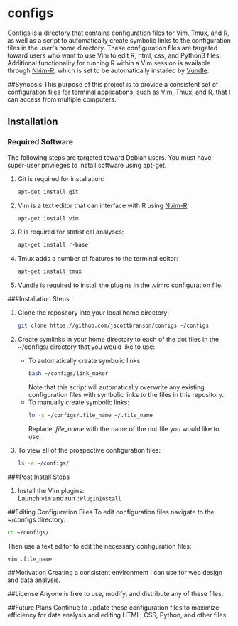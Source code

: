 # configs
[Configs] is a directory that contains configuration files for Vim, Tmux, and R, as well as a script to automatically create symbolic links to the configuration files in the user's home directory. These configuration files are targeted toward users who want to use Vim to edit R, html, css, and Python3 files. Additional functionality for running R within a Vim session is available through [Nvim-R], which is set to be automatically installed by [Vundle].

##Synopsis
This purpose of this project is to provide a consistent set of configuration
files for terminal applications, such as Vim, Tmux, and R, that I can access from
multiple computers.

## Installation
### Required Software
The following steps are targeted toward Debian users. You must have super-user
privileges to install software using apt-get.

1. Git is required for installation:  
	```bash
	apt-get install git
	```
2. Vim is a text editor that can interface with R using [Nvim-R]:  
	```bash
	apt-get install vim
	```

3. R is required for statistical analyses:  
	```bash
	apt-get install r-base
	```

4. Tmux adds a number of features to the terminal editor:  
	```bash
	apt-get install tmux
	```

5. [Vundle] is required to install the plugins in the .vimrc configuration file.

###Installation Steps
1. Clone the repository into your local home directory:  
	```bash
	git clone https://github.com/jscottbranson/configs ~/configs
	```

2. Create symlinks in your home directory to each of the dot files in the ~/configs/ directory that you would like to use:  
	* To automatically create symbolic links:  
		```bash
		bash ~/configs/link_maker
		```  
		Note that this script will automatically overwrite any existing configuration
		files with symbolic links to the files in this repository.
	* To manually create symbolic links:  
		```bash
		ln -s ~/configs/.file_name ~/.file_name
		```  
		Replace *.file_name* with the name of the dot file you would like to use.

3. To view all of the prospective configuration files:  
	```bash
	ls -a ~/configs/
	```

###Post Install Steps
1. Install the Vim plugins:  
	Launch `vim` and run `:PluginInstall`

##Editing Configuration Files
To edit configuration files navigate to the ~/configs directory:  
```bash
cd ~/configs/
```

Then use a text editor to edit the necessary configuration files:  
```bash
vim .file_name
```

##Motivation
Creating a consistent environment I can use for web design and data analysis.

##License
Anyone is free to use, modify, and distribute any of these files.

##Future Plans
Continue to update these configuration files to maximize efficiency for data
analysis and editing HTML, CSS, Python, and other files.

[configs]:https://github.com/jscottbranson/configs
[Vundle]:https://github.com/VundleVim/Vundle.vim
[Nvim-R]:https://github.com/jalvesaq/Nvim-R
